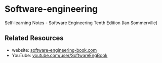 # Software-engineering
Self-learning Notes - Software Engineering Tenth Edition (Ian Sommerville)

## Related Resources
- website: [software-engineering-book.com](software-engineering-book.com)
- YouTube: [youtube.com/user/SoftwareEngBook](youtube.com/user/SoftwareEngBook)
